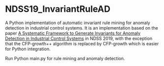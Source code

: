 # NDSS19_InvariantRuleAD


A Python implementation of automatic invariant rule mining for anomaly detection in industrial control systems. It is an implementation based on the paper [A Systematic Framework to Generate Invariants for Anomaly Detection in Industrial Control Systems](https://www.ndss-symposium.org/wp-content/uploads/2019/02/ndss2019_07A-3_Feng_paper.pdf) in NDSS 2019, with the exception that the CFP-growth++ algorithm is replaced by CFP-growth which is easier for Python integration.

Run Python main.py for rule mining and anomaly detection.

